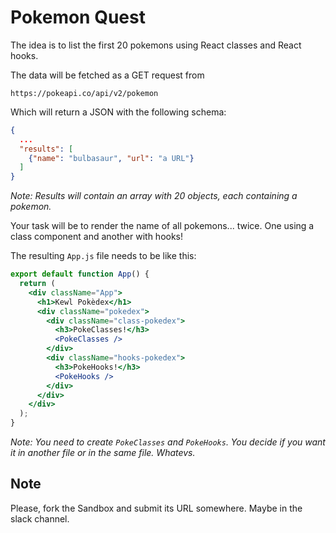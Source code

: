 # Pokemon Quest

The idea is to list the first 20 pokemons using React classes and React hooks.

The data will be fetched as a GET request from

```
https://pokeapi.co/api/v2/pokemon

```

Which will return a JSON with the following schema:

```json
{
  ...
  "results": [
    {"name": "bulbasaur", "url": "a URL"}
  ]
}
```

_Note: Results will contain an array with 20 objects, each containing a pokemon._

Your task will be to render the name of all pokemons... twice. One using a class component and another with hooks!

The resulting `App.js` file needs to be like this:

```jsx
export default function App() {
  return (
    <div className="App">
      <h1>Kewl Pokèdex</h1>
      <div className="pokedex">
        <div className="class-pokedex">
          <h3>PokeClasses!</h3>
          <PokeClasses />
        </div>
        <div className="hooks-pokedex">
          <h3>PokeHooks!</h3>
          <PokeHooks />
        </div>
      </div>
    </div>
  );
}
```

_Note: You need to create `PokeClasses` and `PokeHooks`. You decide if you want it in another file or in the same file. Whatevs._

## Note

Please, fork the Sandbox and submit its URL somewhere. Maybe in the slack channel.
